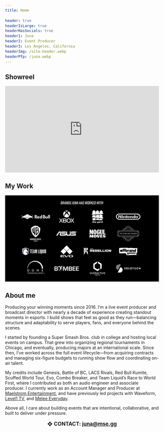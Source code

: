 ```yaml
---
title: Home

header: true
headerIsLarge: true
headerHasSocials: true
header1: Juna
header2: Event Producer
header3: Los Angeles, California
headerImg: /site-header.webp
headerPfp: /juna.webp
---
```


<script language='ts' setup>
import EventList from ".vitepress/components/EventList.vue";
</script>

## Showreel

<iframe style="aspect-ratio: 16 / 9;" width="100%" src="https://www.youtube.com/embed/k06WU3uUCB8?si=I_YXoikfPRV_hSB8" title="YouTube video player" frameborder="0" allow="accelerometer; autoplay; clipboard-write; encrypted-media; gyroscope; picture-in-picture; web-share" referrerpolicy="strict-origin-when-cross-origin" allowfullscreen></iframe>

## My Work

<EventList :events="[
    { name: 'Battle Of BC 7', link: '/events/bobc7', logo: '/bobc7/logo-w-kumite.webp', banner: '/bobc7/kumite-3.jpg' },
    { name: 'Genesis X2', link: '/events/gx2', logo: '/gx2/logo.webp', banner: 'gx2/banner.webp' },
    { name: 'LACS Rivals', link: '/events/lacs-rivals', logo: '/lacs-rivals/logo.webp', banner: 'lacs-rivals/banner.webp' },
    { name: 'Eggdog Invitational', link: '/events/eggdog-invitational', logo: '/eggdog-invitational/logo.webp', banner: '/eggdog-invitational/eggdog-6.webp' },
]" />

![Brands Juna has worked with. Red bull, Xbox, The Yard, Nintendo, Warner Bros Games, Asus, Mogul Moves, The Streamer Awards, Team Liquid, EVO, Shopify Rebellion, Offbrand Games, Dome Productions, Bombee, Overactive Media, & Solotech.](/brands.webp)

## About me

Producing your winning moments since 2016. I’m a live event producer and broadcast director with nearly a decade of experience creating standout moments in esports. I build shows that feel as good as they run—balancing structure and adaptability to serve players, fans, and everyone behind the scenes.

I started by founding a Super Smash Bros. club in college and hosting local events on campus. That grew into organizing regional tournaments in Chicago, and eventually, producing majors at an international scale. Since then, I’ve worked across the full event lifecycle—from acquiring contracts and managing six-figure budgets to running show flow and coordinating on-air talent.

My credits include Genesis, Battle of BC, LACS Rivals, Red Bull Kumite, Scuffed World Tour, Evo, Combo Breaker, and Team Liquid’s Race to World First, where I contributed as both an audio engineer and associate producer. I currently work as an Account Manager and Producer at [Maelstrom Entertainment](https://mse.gg/), and have previously led projects with Waveform, [Level1 TV](https://level1.tv/), and [Melee Everyday](https://twitter.com/meleeeveryday).

Above all, I care about building events that are intentional, collaborative, and built to deliver under pressure.

<p style="text-align: center; font-weight: 700; font-size: 1.2em">❖ CONTACT: <a href="mailto:juna@mse.gg">juna@mse.gg</a></p>